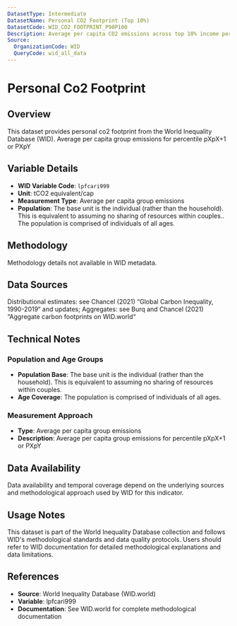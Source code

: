 ```yaml
---
DatasetType: Intermediate
DatasetName: Personal CO2 Footprint (Top 10%)
DatasetCode: WID_CO2_FOOTPRINT_P90P100
Description: Average per capita CO2 emissions across top 10% income percentiles. CO2-only version of personal carbon footprint that excludes other greenhouse gases. Essential for analyzing high-income CO2 patterns and targeted climate interventions.
Source:
  OrganizationCode: WID
  QueryCode: wid_all_data
---
```

# Personal Co2 Footprint

## Overview

This dataset provides personal co2 footprint from the World Inequality Database (WID). Average per capita group emissions for percentile pXpX+1 or PXpY

## Variable Details

- **WID Variable Code**: `lpfcari999`
- **Unit**: tCO2 equivalent/cap
- **Measurement Type**: Average per capita group emissions
- **Population**: The base unit is the individual (rather than the household). This is equivalent to assuming no sharing of resources within couples.. The population is comprised of individuals of all ages.

## Methodology

Methodology details not available in WID metadata.

## Data Sources

Distributional estimates: see Chancel (2021) “Global Carbon Inequality, 1990-2019“ and updates; Aggregates: see Burq and Chancel (2021) “Aggregate carbon footprints on WID.world“

## Technical Notes

### Population and Age Groups
- **Population Base**: The base unit is the individual (rather than the household). This is equivalent to assuming no sharing of resources within couples.
- **Age Coverage**: The population is comprised of individuals of all ages.

### Measurement Approach
- **Type**: Average per capita group emissions
- **Description**: Average per capita group emissions for percentile pXpX+1 or PXpY

## Data Availability

Data availability and temporal coverage depend on the underlying sources and methodological approach used by WID for this indicator.

## Usage Notes

This dataset is part of the World Inequality Database collection and follows WID's methodological standards and data quality protocols. Users should refer to WID documentation for detailed methodological explanations and data limitations.

## References

- **Source**: World Inequality Database (WID.world)
- **Variable**: lpfcari999
- **Documentation**: See WID.world for complete methodological documentation